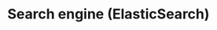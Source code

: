 # Search engine (ElasticSearch)

<!-- ## Tools

- `make index_products`
- `make index_categories`
- `make index_all`

## Docs

- [resolve index permissions](https://gitmemory.com/issue/manticoresoftware/manticoresearch/475/770448380)
- [Manticore client APIs](https://github.com/manticoresoftware/manticoresearch-javascript/tree/master/docs) -->
